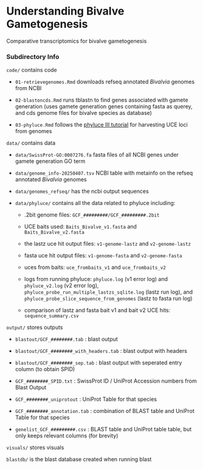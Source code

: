 # Understanding Bivalve Gametogenesis

Comparative transcriptomics for bivalve gametogenesis

### Subdirectory Info

`code/` contains code

-   `01-retrievegenomes.Rmd` downloads refseq annotated *Bivalvia* genomes from NCBI

-   `02-blastoncds.Rmd` runs tblastn to find genes associated with gamete generation (uses gamete generation genes containing fasta as querey, and cds genome files for bivalve species as database)

-   `03-phyluce.Rmd` follows the [phyluce III tutorial](https://phyluce.readthedocs.io/en/latest/tutorials/tutorial-3.html) for harvesting UCE loci from genomes

`data/` contains data

-   `data/SwissProt-GO:0007276.fa` fasta files of all NCBI genes under gamete generation GO term

-   `data/genome_info-20250407.tsv` NCBI table with metainfo on the refseq annotated *Bivalvia* genomes

-   `data/genomes_refseq/` has the ncbi output sequences

-   `data/phyluce/` contains all the data related to phyluce including:

    -   .2bit genome files: `GCF_#########/GCF_#########.2bit`

    -   UCE baits used: `Baits_Bivalve_v1.fasta` and `Baits_Bivalve_v2.fasta`

    -   the lastz uce hit output files: `v1-genome-lastz` and `v2-genome-lastz`

    -   fasta uce hit output files: `v1-genome-fasta` and `v2-genome-fasta`

    -   uces from baits: `uce_frombaits_v1` and `uce_frombaits_v2`

    -   logs from running phyluce: `phyluce.log` (v1 error log) and `phyluce_v2.log` (v2 error log), `phyluce_probe_run_multiple_lastzs_sqlite.log` (lastz run log), and `phyluce_probe_slice_sequence_from_genomes` (lastz to fasta run log)

    -   comparison of lastz and fasta bait v1 and bait v2 UCE hits: `sequence_summary.csv`

`output/` stores outputs

-   `blastout/GCF_########.tab` : blast output

-   `blastout/GCF_########_with_headers.tab` : blast output with headers

-   `blastout/GCF_########_sep.tab` : blast output with seperated entry column (to obtain SPID)

-   `GCF_########_SPID.txt` : SwissProt ID / UniProt Accession numbers from Blast Output

-   `GCF_########_uniprotout` : UniProt Table for that species

-   `GCF_########_annotation.tab` : combination of BLAST table and UniProt Table for that species

-   `genelist_GCF_#########.csv` : BLAST table and UniProt table table, but only keeps relevant columns (for brevity)

`visuals/` stores visuals

`blastdb/` is the blast database created when running blast
